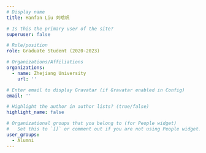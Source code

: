 ```yaml
---
# Display name
title: Hanfan Liu 刘晗帆

# Is this the primary user of the site?
superuser: false

# Role/position
role: Graduate Student (2020-2023)

# Organizations/Affiliations
organizations:
  - name: Zhejiang University
    url: ''

# Enter email to display Gravatar (if Gravatar enabled in Config)
email: ''

# Highlight the author in author lists? (true/false)
highlight_name: false

# Organizational groups that you belong to (for People widget)
#   Set this to `[]` or comment out if you are not using People widget.
user_groups:
  - Alumni
---
```




